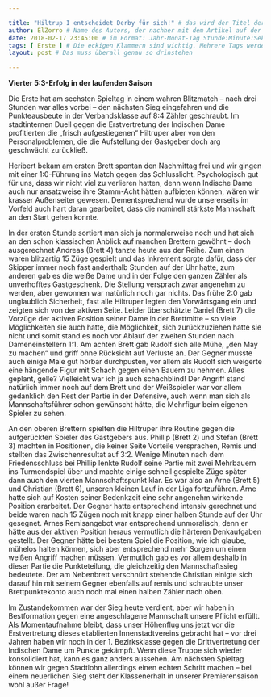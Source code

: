 ```yaml
---

title: "Hiltrup I entscheidet Derby für sich!" # das wird der Titel der Seite, am besten in Anführungszeichen (z.B. wenn er Sonderzeichen enthält).
author: ElZorro # Name des Autors, der nachher mit dem Artikel auf der Seite angezeigt wird; das ist unabhängig vom github-Benutzernamen
date: 2018-02-17 23:45:00 # im Format: Jahr-Monat-Tag Stunde:Minute:Sekunde, die Uhrzeit ist optional
tags: [ Erste ] # Die eckigen Klammern sind wichtig. Mehrere Tags werden durch Kommas separiert
layout: post # Das muss überall genau so drinstehen

---
```

**Vierter 5:3-Erfolg in der laufenden Saison** 

Die Erste hat am sechsten Spieltag in einem wahren Blitzmatch – nach drei Stunden war alles vorbei – den nächsten Sieg eingefahren und die Punkteausbeute in der Verbandsklasse auf 8:4 Zähler geschraubt. Im stadtinternen Duell gegen die Erstvertretung der Indischen Dame profitierten die „frisch aufgestiegenen“ Hiltruper aber von den Personalproblemen, die die Aufstellung der Gastgeber doch arg geschwächt zurückließ.
<!-- continue -->
Heribert bekam am ersten Brett spontan den Nachmittag frei und wir gingen mit einer 1:0-Führung ins Match gegen das Schlusslicht. Psychologisch gut für uns, dass wir nicht viel zu verlieren hatten, denn wenn Indische Dame auch nur ansatzweise ihre Stamm-Acht hätten aufbieten können, wären wir krasser Außenseiter gewesen. Dementsprechend wurde unsererseits im Vorfeld auch hart daran gearbeitet, dass die nominell stärkste Mannschaft an den Start gehen konnte.

In der ersten Stunde sortiert man sich ja normalerweise noch und hat sich an den schon klassischen Anblick auf manchen Brettern gewöhnt – doch ausgerechnet Andreas (Brett 4) tanzte heute aus der Reihe. Zum einen waren blitzartig 15 Züge gespielt und das Inkrement sorgte dafür, dass der Skipper immer noch fast anderthalb Stunden auf der Uhr hatte, zum anderen gab es die weiße Dame und in der Folge den ganzen Zähler als unverhofftes Gastgeschenk. Die Stellung versprach zwar angenehm zu werden, aber gewonnen war natürlich noch gar nichts. Das frühe 2:0 gab unglaublich Sicherheit, fast alle Hiltruper legten den Vorwärtsgang ein und zeigten sich von der aktiven Seite. Leider überschätzte Daniel (Brett 7) die Vorzüge der aktiven Position seiner Dame in der Brettmitte – so viele Möglichkeiten sie auch hatte, die Möglichkeit, sich zurückzuziehen hatte sie nicht und somit stand es noch vor Ablauf der zweiten Stunden nach Dameneinstellern 1:1. Am achten Brett gab Rudolf sich alle Mühe, „den May zu machen“ und griff ohne Rücksicht auf Verluste an. Der Gegner musste auch einige Male gut hörbar durchpusten, vor allem als Rudolf sich weigerte eine hängende Figur mit Schach gegen einen Bauern zu nehmen. Alles geplant, gelle? Vielleicht war ich ja auch schachblind! Der Angriff stand natürlich immer noch auf dem Brett und der Weißspieler war vor allem gedanklich den Rest der Partie in der Defensive, auch wenn man sich als Mannschaftsführer schon gewünscht hätte, die Mehrfigur beim eigenen Spieler zu sehen.

An den oberen Brettern spielten die Hiltruper ihre Routine gegen die aufgerückten Spieler des Gastgebers aus. Phillip (Brett 2) und Stefan (Brett 3) machten in Positionen, die keiner Seite Vorteile versprachen, Remis und stellten das Zwischenresultat auf 3:2. Wenige Minuten nach dem Friedensschluss bei Phillip lenkte Rudolf seine Partie mit zwei Mehrbauern ins Turmendspiel über und machte einige schnell gespielte Züge später dann auch den vierten Mannschaftspunkt klar. Es war also an Arne (Brett 5) und Christian (Brett 6), unseren kleinen Lauf in der Liga fortzuführen. Arne hatte sich auf Kosten seiner Bedenkzeit eine sehr angenehm wirkende Position erarbeitet. Der Gegner hatte entsprechend intensiv gerechnet und beide waren nach 15 Zügen noch mit knapp einer halben Stunde auf der Uhr gesegnet. Arnes Remisangebot war entsprechend unmoralisch, denn er hätte aus der aktiven Position heraus vermutlich die härteren Denkaufgaben gestellt. Der Gegner hätte bei bestem Spiel die Position, wie ich glaube, mühelos halten können, sich aber entsprechend mehr Sorgen um einen weißen Angriff machen müssen. Vermutlich gab es vor allem deshalb in dieser Partie die Punkteteilung, die gleichzeitig den Mannschaftssieg bedeutete. Der am Nebenbrett verschnürt stehende Christian einigte sich darauf hin mit seinem Gegner ebenfalls auf remis und schraubte unser Brettpunktekonto auch noch mal einen halben Zähler nach oben.

Im Zustandekommen war der Sieg heute verdient, aber wir haben in Bestformation gegen eine angeschlagene Mannschaft unsere Pflicht erfüllt. Als Momentaufnahme bleibt, dass unser Höhenflug uns jetzt vor die Erstvertretung dieses etablierten Innenstadtvereins gebracht hat – vor drei Jahren haben wir noch in der 1. Bezirksklasse gegen die Drittvertretung der Indischen Dame um Punkte gekämpft. Wenn diese Truppe sich wieder konsolidiert hat, kann es ganz anders aussehen. Am nächsten Spieltag können wir gegen Stadtlohn allerdings einen echten Schritt machen – bei einem neuerlichen Sieg steht der Klassenerhalt in unserer Premierensaison wohl außer Frage!

